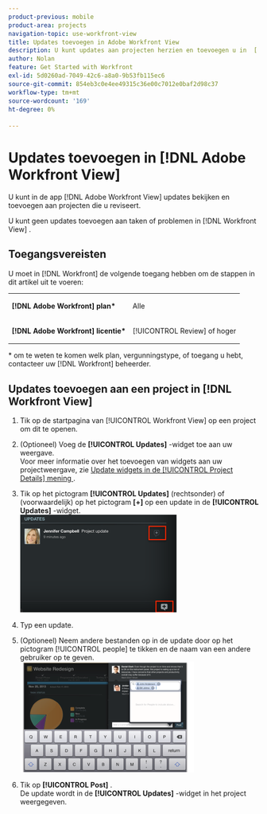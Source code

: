```yaml
---
product-previous: mobile
product-area: projects
navigation-topic: use-workfront-view
title: Updates toevoegen in Adobe Workfront View
description: U kunt updates aan projecten herzien en toevoegen u in  [!DNL Adobe Workfront]  app van de Mening herzien.
author: Nolan
feature: Get Started with Workfront
exl-id: 5d0260ad-7049-42c6-a8a0-9b53fb115ec6
source-git-commit: 854eb3c0e4ee49315c36e00c7012e0baf2d98c37
workflow-type: tm+mt
source-wordcount: '169'
ht-degree: 0%

---
```


# Updates toevoegen in [!DNL Adobe Workfront View]

U kunt in de app [!DNL Adobe Workfront View] updates bekijken en toevoegen aan projecten die u reviseert.

U kunt geen updates toevoegen aan taken of problemen in [!DNL Workfront View] .

## Toegangsvereisten

U moet in [!DNL Workfront] de volgende toegang hebben om de stappen in dit artikel uit te voeren:

<table style="table-layout:auto"> 
 <col> 
 </col> 
 <col> 
 </col> 
 <tbody> 
  <tr> 
   <td role="rowheader"><strong>[!DNL Adobe Workfront] plan*</strong></td> 
   <td> <p>Alle</p> </td> 
  </tr> 
  <tr> 
   <td role="rowheader"><strong>[!DNL Adobe Workfront] licentie*</strong></td> 
   <td> <p>[!UICONTROL Review] of hoger</p> </td> 
  </tr> 
 </tbody> 
</table>

&#42; om te weten te komen welk plan, vergunningstype, of toegang u hebt, contacteer uw [!DNL Workfront] beheerder.

## Updates toevoegen aan een project in [!DNL Workfront View]

1. Tik op de startpagina van [!UICONTROL Workfront View] op een project om dit te openen.
1. (Optioneel) Voeg de **[!UICONTROL Updates]** -widget toe aan uw weergave.\
   Voor meer informatie over het toevoegen van widgets aan uw projectweergave, zie [ Update widgets in de [!UICONTROL Project Details] mening ](../../../workfront-basics/mobile-apps/using-workfront-view/update-widgets-in-workfront-view.md).

1. Tik op het pictogram **[!UICONTROL Updates]** (rechtsonder) of (voorwaardelijk) op het pictogram **[+]** op een update in de **[!UICONTROL Updates]** -widget.\
   ![[!DNL workfront_view_updates_icon].png ](assets/workfront-view-updates-icon-315x196.png)

1. Typ een update.
1. (Optioneel) Neem andere bestanden op in de update door op het pictogram [!UICONTROL people] te tikken en de naam van een andere gebruiker op te geven.\
   ![](assets/screen-shot-2014-002-21-at-2.57.44-pm-350x222.png)

1. Tik op **[!UICONTROL Post]** .\
   De update wordt in de **[!UICONTROL Updates]** -widget in het project weergegeven.
